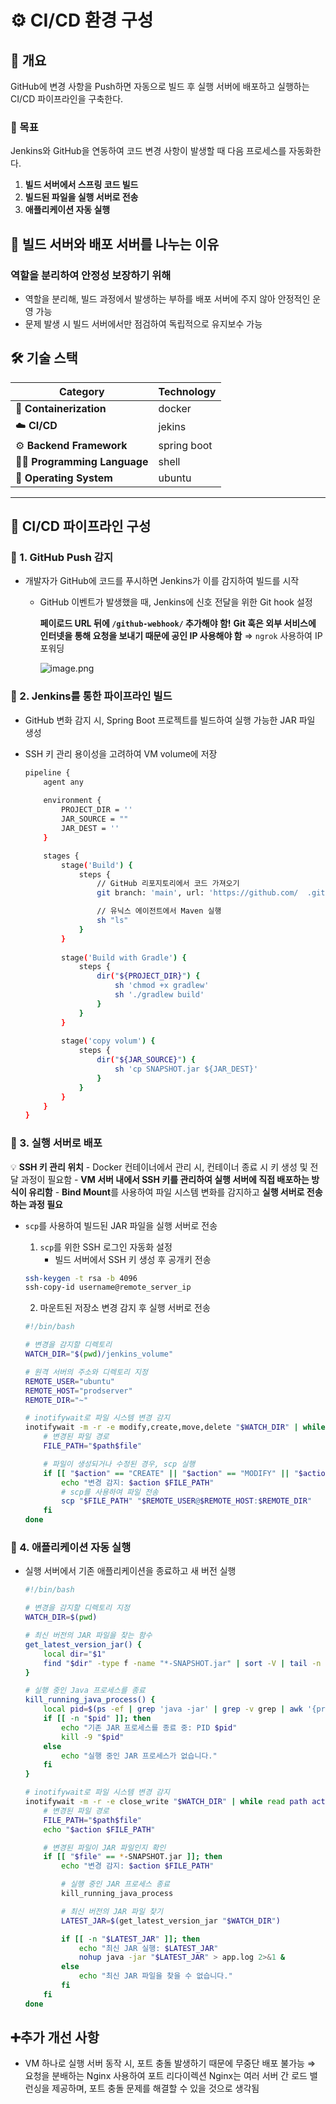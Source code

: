 # ⚙️ CI/CD 환경 구성

## 🚩 개요
GitHub에 변경 사항을 Push하면 자동으로 빌드 후 실행 서버에 배포하고 실행하는 CI/CD 파이프라인을 구축한다.

### 🥅 목표
Jenkins와 GitHub을 연동하여 코드 변경 사항이 발생할 때 다음 프로세스를 자동화한다.

1. **빌드 서버에서 스프링 코드 빌드**
2. **빌드된 파일을 실행 서버로 전송**
3. **애플리케이션 자동 실행**

## 🚀 빌드 서버와 배포 서버를 나누는 이유

### 역할을 분리하여 안정성 보장하기 위해
- 역할을 분리해, 빌드 과정에서 발생하는 부하를 배포 서버에 주지 않아 안정적인 운영 가능
- 문제 발생 시 빌드 서버에서만 점검하여 독립적으로 유지보수 가능

## 🛠️ 기술 스택

| Category            | Technology          |
|---------------------|---------------------|
| 🐳 **Containerization** | docker             |
| ☁️ **CI/CD**            | jekins             |
| ⚙️ **Backend Framework** | spring boot        |
| 🧑‍💻 **Programming Language** | shell          |
| 🐧 **Operating System** | ubuntu             |

---

## 🔧 CI/CD 파이프라인 구성

### 📌 1. GitHub Push 감지
- 개발자가 GitHub에 코드를 푸시하면 Jenkins가 이를 감지하여 빌드를 시작
    - GitHub 이벤트가 발생했을 때, Jenkins에 신호 전달을 위한 Git hook 설정
        
        **페이로드 URL 뒤에 `/github-webhook/` 추가해야 함!**
        **Git 훅은 외부 서비스에 인터넷을 통해 요청을 보내기 때문에 공인 IP 사용해야 함**
        ⇒ `ngrok` 사용하여 IP 포워딩
        
        ![image.png](attachment:9c2dda43-d0f0-4d87-96cc-16bd02f04a27:image.png)

### 📌 2. Jenkins를 통한 파이프라인 빌드
- GitHub 변화 감지 시, Spring Boot 프로젝트를 빌드하여 실행 가능한 JAR 파일 생성
- SSH 키 관리 용이성을 고려하여 VM volume에 저장
    
    ```bash
    pipeline {
        agent any
        
        environment {
            PROJECT_DIR = ''
            JAR_SOURCE = ""
            JAR_DEST = ''
        }
    
        stages {
            stage('Build') {
                steps {
                    // GitHub 리포지토리에서 코드 가져오기
                    git branch: 'main', url: 'https://github.com/  .git'
    
                    // 유닉스 에이전트에서 Maven 실행
                    sh "ls"
                }
            }
            
            stage('Build with Gradle') {
                steps {
                    dir("${PROJECT_DIR}") {
                        sh 'chmod +x gradlew'
                        sh './gradlew build'
                    }
                }
            }
            
            stage('copy volum') {
                steps {
                    dir("${JAR_SOURCE}") {
                        sh 'cp SNAPSHOT.jar ${JAR_DEST}'
                    }
                }
            }
        }
    }
    ```

### 📌 3. 실행 서버로 배포

💡 **SSH 키 관리 위치**
    - Docker 컨테이너에서 관리 시, 컨테이너 종료 시 키 생성 및 전달 과정이 필요함
    - **VM 서버 내에서 SSH 키를 관리하여 실행 서버에 직접 배포하는 방식이 유리함**
        - **Bind Mount**를 사용하여 파일 시스템 변화를 감지하고 **실행 서버로 전송하는 과정 필요**

- `scp`를 사용하여 빌드된 JAR 파일을 실행 서버로 전송
    1. `scp`를 위한 SSH 로그인 자동화 설정
        - 빌드 서버에서 SSH 키 생성 후 공개키 전송
    
    ```bash
    ssh-keygen -t rsa -b 4096 
    ssh-copy-id username@remote_server_ip
    ```
    
    2. 마운트된 저장소 변경 감지 후 실행 서버로 전송
    
    ```bash
    #!/bin/bash
    
    # 변경을 감지할 디렉토리
    WATCH_DIR="$(pwd)/jenkins_volume"
    
    # 원격 서버의 주소와 디렉토리 지정
    REMOTE_USER="ubuntu"
    REMOTE_HOST="prodserver"
    REMOTE_DIR="~"
    
    # inotifywait로 파일 시스템 변경 감지
    inotifywait -m -r -e modify,create,move,delete "$WATCH_DIR" | while read path action file; do
        # 변경된 파일 경로
        FILE_PATH="$path$file"
    
        # 파일이 생성되거나 수정된 경우, scp 실행
        if [[ "$action" == "CREATE" || "$action" == "MODIFY" || "$action" == "MOVED_TO" ]]; then
            echo "변경 감지: $action $FILE_PATH"
            # scp를 사용하여 파일 전송
            scp "$FILE_PATH" "$REMOTE_USER@$REMOTE_HOST:$REMOTE_DIR"
        fi
    done
    ```

### 📌 4. 애플리케이션 자동 실행
- 실행 서버에서 기존 애플리케이션을 종료하고 새 버전 실행
    
    ```bash
    #!/bin/bash
    
    # 변경을 감지할 디렉토리 지정
    WATCH_DIR=$(pwd)
    
    # 최신 버전의 JAR 파일을 찾는 함수
    get_latest_version_jar() {
        local dir="$1"
        find "$dir" -type f -name "*-SNAPSHOT.jar" | sort -V | tail -n 1
    }
    
    # 실행 중인 Java 프로세스를 종료
    kill_running_java_process() {
        local pid=$(ps -ef | grep 'java -jar' | grep -v grep | awk '{print $2}')
        if [[ -n "$pid" ]]; then
            echo "기존 JAR 프로세스를 종료 중: PID $pid"
            kill -9 "$pid"
        else
            echo "실행 중인 JAR 프로세스가 없습니다."
        fi
    }
    
    # inotifywait로 파일 시스템 변경 감지
    inotifywait -m -r -e close_write "$WATCH_DIR" | while read path action file; do
        # 변경된 파일 경로
        FILE_PATH="$path$file"
        echo "$action $FILE_PATH"
    
        # 변경된 파일이 JAR 파일인지 확인
        if [[ "$file" == *-SNAPSHOT.jar ]]; then
            echo "변경 감지: $action $FILE_PATH"
    
            # 실행 중인 JAR 프로세스 종료
            kill_running_java_process
    
            # 최신 버전의 JAR 파일 찾기
            LATEST_JAR=$(get_latest_version_jar "$WATCH_DIR")
    
            if [[ -n "$LATEST_JAR" ]]; then
                echo "최신 JAR 실행: $LATEST_JAR"
                nohup java -jar "$LATEST_JAR" > app.log 2>&1 &
            else
                echo "최신 JAR 파일을 찾을 수 없습니다."
            fi
        fi
    done
    ```

## ➕추가 개선 사항

- VM 하나로 실행 서버 동작 시, 포트 충돌 발생하기 때문에 무중단 배포 불가능
⇒ 요청을 분배하는 Nginx 사용하여 포트 리다이렉션
  Nginx는 여러 서버 간 로드 밸런싱을 제공하며, 포트 충돌 문제를 해결할 수 있을 것으로 생각됨
